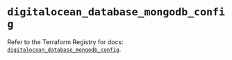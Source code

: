 # `digitalocean_database_mongodb_config`

Refer to the Terraform Registry for docs: [`digitalocean_database_mongodb_config`](https://registry.terraform.io/providers/digitalocean/digitalocean/2.59.0/docs/resources/database_mongodb_config).
